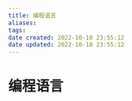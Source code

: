 ```yaml
---
title: 编程语言
aliases: 
tags: 
date created: 2022-10-10 23:55:12
date updated: 2022-10-10 23:55:12
---
```


# 编程语言

